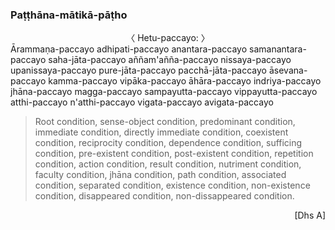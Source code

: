### Paṭṭhāna-mātikā-pāṭho<a id="patthana-matika-patho"></a>

<center>
〈 Hetu-paccayo: 〉
</center>
Ārammaṇa-paccayo adhipati-paccayo anantara-paccayo samanantara-paccayo saha-jāta-paccayo aññam'añña-paccayo nissaya-paccayo upanissaya-paccayo pure-jāta-paccayo pacchā-jāta-paccayo āsevana-paccayo kamma-paccayo vipāka-paccayo āhāra-paccayo indriya-paccayo jhāna-paccayo magga-paccayo sampayutta-paccayo vippayutta-paccayo atthi-paccayo n'atthi-paccayo vigata-paccayo avigata-paccayo

<div class="english">

> Root condition, sense-object condition, predominant condition, immediate condition, directly immediate condition, coexistent condition, reciprocity condition, dependence condition, sufficing condition, pre-existent condition, post-existent condition, repetition condition, action condition, result condition, nutriment condition, faculty condition, jhāna condition, path condition, associated condition, separated condition, existence condition, non-existence condition, disappeared condition, non-dissappeared condition.

</div>

<p style="text-align:right;">[Dhs A]</p>
